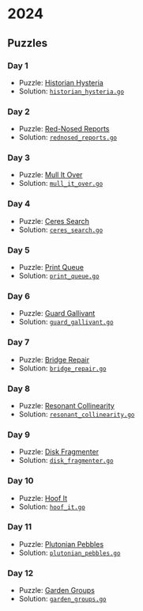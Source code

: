 # 2024

## Puzzles

### Day 1
* Puzzle: [Historian Hysteria](https://adventofcode.com/2024/day/1)
* Solution: [`historian_hysteria.go`](day-01/historian_hysteria.go)

### Day 2
* Puzzle: [Red-Nosed Reports](https://adventofcode.com/2024/day/2)
* Solution: [`rednosed_reports.go`](day-02/rednosed_reports.go)

### Day 3
* Puzzle: [Mull It Over](https://adventofcode.com/2024/day/3)
* Solution: [`mull_it_over.go`](day-03/mull_it_over.go)

### Day 4
* Puzzle: [Ceres Search](https://adventofcode.com/2024/day/4)
* Solution: [`ceres_search.go`](day-04/ceres_search.go)

### Day 5
* Puzzle: [Print Queue](https://adventofcode.com/2024/day/5)
* Solution: [`print_queue.go`](day-05/print_queue.go)

### Day 6
* Puzzle: [Guard Gallivant](https://adventofcode.com/2024/day/6)
* Solution: [`guard_gallivant.go`](day-06/guard_gallivant.go)

### Day 7
* Puzzle: [Bridge Repair](https://adventofcode.com/2024/day/7)
* Solution: [`bridge_repair.go`](day-07/bridge_repair.go)

### Day 8
* Puzzle: [Resonant Collinearity](https://adventofcode.com/2024/day/8)
* Solution: [`resonant_collinearity.go`](day-08/resonant_collinearity.go)

### Day 9
* Puzzle: [Disk Fragmenter](https://adventofcode.com/2024/day/9)
* Solution: [`disk_fragmenter.go`](day-09/disk_fragmenter.go)

### Day 10
* Puzzle: [Hoof It](https://adventofcode.com/2024/day/10)
* Solution: [`hoof_it.go`](day-10/hoof_it.go)

### Day 11
* Puzzle: [Plutonian Pebbles](https://adventofcode.com/2024/day/11)
* Solution: [`plutonian_pebbles.go`](day-11/plutonian_pebbles.go)

### Day 12
* Puzzle: [Garden Groups](https://adventofcode.com/2024/day/12)
* Solution: [`garden_groups.go`](day-12/garden_groups.go)
